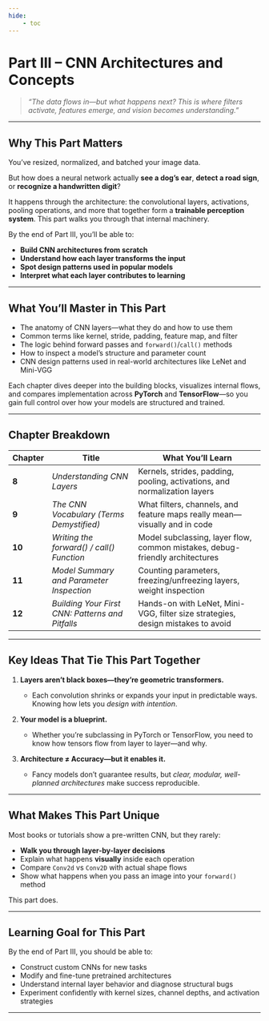 ```yaml
---
hide:
    - toc
---
```


# Part III – CNN Architectures and Concepts

> *“The data flows in—but what happens next? This is where filters activate, features emerge, and vision becomes understanding.”*

---

## Why This Part Matters

You’ve resized, normalized, and batched your image data.

But how does a neural network actually **see a dog’s ear**, **detect a road sign**, or **recognize a handwritten digit**?

It happens through the architecture: the convolutional layers, activations, pooling operations, and more that together form a **trainable perception system**. This part walks you through that internal machinery.

By the end of Part III, you’ll be able to:

* **Build CNN architectures from scratch**
* **Understand how each layer transforms the input**
* **Spot design patterns used in popular models**
* **Interpret what each layer contributes to learning**

---

## What You’ll Master in This Part

* The anatomy of CNN layers—what they do and how to use them
* Common terms like kernel, stride, padding, feature map, and filter
* The logic behind forward passes and `forward()`/`call()` methods
* How to inspect a model’s structure and parameter count
* CNN design patterns used in real-world architectures like LeNet and Mini-VGG

Each chapter dives deeper into the building blocks, visualizes internal flows, and compares implementation across **PyTorch** and **TensorFlow**—so you gain full control over how your models are structured and trained.

---

## Chapter Breakdown

| Chapter | Title                                            | What You’ll Learn                                                               |
| ------- | ------------------------------------------------ | ------------------------------------------------------------------------------- |
| **8**   | *Understanding CNN Layers*                       | Kernels, strides, padding, pooling, activations, and normalization layers       |
| **9**   | *The CNN Vocabulary (Terms Demystified)*         | What filters, channels, and feature maps really mean—visually and in code       |
| **10**  | *Writing the forward() / call() Function*        | Model subclassing, layer flow, common mistakes, debug-friendly architectures    |
| **11**  | *Model Summary and Parameter Inspection*         | Counting parameters, freezing/unfreezing layers, weight inspection              |
| **12**  | *Building Your First CNN: Patterns and Pitfalls* | Hands-on with LeNet, Mini-VGG, filter size strategies, design mistakes to avoid |

---

## Key Ideas That Tie This Part Together

1. **Layers aren’t black boxes—they’re geometric transformers.**

   * Each convolution shrinks or expands your input in predictable ways. Knowing how lets you *design with intention*.

2. **Your model is a blueprint.**

   * Whether you’re subclassing in PyTorch or TensorFlow, you need to know how tensors flow from layer to layer—and why.

3. **Architecture ≠ Accuracy—but it enables it.**

   * Fancy models don’t guarantee results, but *clear, modular, well-planned architectures* make success reproducible.

---

## What Makes This Part Unique

Most books or tutorials show a pre-written CNN, but they rarely:

* **Walk you through layer-by-layer decisions**
* Explain what happens **visually** inside each operation
* Compare `Conv2d` vs `Conv2D` with actual shape flows
* Show what happens when you pass an image into your `forward()` method

This part does.

---

## Learning Goal for This Part

By the end of Part III, you should be able to:

* Construct custom CNNs for new tasks
* Modify and fine-tune pretrained architectures
* Understand internal layer behavior and diagnose structural bugs
* Experiment confidently with kernel sizes, channel depths, and activation strategies

---
